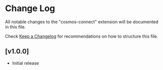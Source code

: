 # Change Log

All notable changes to the "cosmos-connect" extension will be documented in this file.

Check [Keep a Changelog](http://keepachangelog.com/) for recommendations on how to structure this file.

## [v1.0.0]

- Initial release
